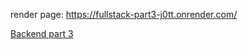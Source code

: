 
render page: https://fullstack-part3-j0tt.onrender.com/

[Backend part 3](https://github.com/henniseppis/Fullstack_part3)  
